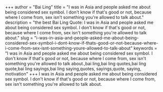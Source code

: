 +++
author = "Bai Ling"
title = "I was in Asia and people asked me about being considered sex symbol. I don't know if that's good or not, because where I come from, sex isn't something you're allowed to talk about."
description = "the best Bai Ling Quote: I was in Asia and people asked me about being considered sex symbol. I don't know if that's good or not, because where I come from, sex isn't something you're allowed to talk about."
slug = "i-was-in-asia-and-people-asked-me-about-being-considered-sex-symbol-i-dont-know-if-thats-good-or-not-because-where-i-come-from-sex-isnt-something-youre-allowed-to-talk-about"
keywords = "I was in Asia and people asked me about being considered sex symbol. I don't know if that's good or not, because where I come from, sex isn't something you're allowed to talk about.,bai ling,bai ling quotes,bai ling quote,bai ling sayings,bai ling saying,quotes, sayings,quote, saying, motivation"
+++
I was in Asia and people asked me about being considered sex symbol. I don't know if that's good or not, because where I come from, sex isn't something you're allowed to talk about.
